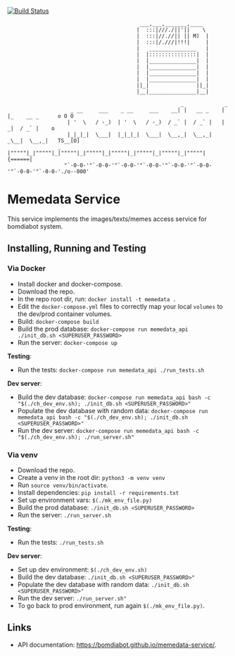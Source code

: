 [![Build Status](https://travis-ci.org/bomdiabot/memedata-service.svg?branch=dev)](https://travis-ci.org/bomdiabot/memedata-service)

                                              ___,___,_______,____
                                             |  :::|///./||'||    \
                                             |  :::|//.//|| || M)  |
                                             |  :::|/.///|!!!|     |
                                             |   _______________   |
                                             |  |:::::::::::::::|  |
                                             |  |_______________|  |
                                             |  |_______________|  |
                                             |  |_______________|  |
                                             |  |_______________|  |
                                             ||_|               ||_|
                                             |__|_______________|__|

                                                           _             _                      
                        _ __     ___    _ __     ___    __| |   __ _    | |_    __ _      o O O 
                       | '  \   / -_)  | '  \   / -_)  / _` |  / _` |   |  _|  / _` |    o      
                       |_|_|_|  \___|  |_|_|_|  \___|  \__,_|  \__,_|   _\__|  \__,_|   TS__[O] 
                    _  |"""""|_|"""""|_|"""""|_|"""""|_|"""""|_|"""""|_|"""""|_|"""""| {======| 
                      "`-0-0-'"`-0-0-'"`-0-0-'"`-0-0-'"`-0-0-'"`-0-0-'"`-0-0-'"`-0-0-'./o--000' 


# Memedata Service
This service implements the images/texts/memes access service for bomdiabot system.

## Installing, Running and Testing
### Via Docker
- Install docker and docker-compose.
- Download the repo.
- In the repo root dir, run:
`docker install -t memedata .`
- Edit the `docker-compose.yml` files to correctly map your local `volumes` to the dev/prod container volumes.
- Build: `docker-compose build`
- Build the prod database: `docker-compose run memedata_api ./init_db.sh <SUPERUSER_PASSWORD>`
- Run the server: `docker-compose up`

**Testing**:

- Run the tests: `docker-compose run memedata_api ./run_tests.sh`

**Dev server**:

- Build the dev database: `docker-compose run memedata_api bash -c "$(./ch_dev_env.sh); ./init_db.sh <SUPERUSER_PASSWORD>"`
- Populate the dev database with random data: `docker-compose run memedata_api bash -c "$(./ch_dev_env.sh); ./init_db.sh <SUPERUSER_PASSWORD>"`
- Run the dev server: `docker-compose run memedata_api bash -c "$(./ch_dev_env.sh); ./run_server.sh"`

### Via venv
- Download the repo.
- Create a venv in the root dir: `python3 -m venv venv`
- Run `source venv/bin/activate`.
- Install dependencies: `pip install -r requirements.txt`
- Set up environment vars: `$(./mk_env_file.py)`
- Build the prod database: `./init_db.sh <SUPERUSER_PASSWORD>`
- Run the server: `./run_server.sh`

**Testing**:

- Run the tests: `./run_tests.sh`

**Dev server**:

- Set up dev environment: `$(./ch_dev_env.sh)`
- Build the dev database: `./init_db.sh <SUPERUSER_PASSWORD>"`
- Populate the dev database with random data: `./init_db.sh <SUPERUSER_PASSWORD>"`
- Run the dev server: `./run_server.sh"`
- To go back to prod environment, run again `$(./mk_env_file.py)`.

## Links
- API documentation: <https://bomdiabot.github.io/memedata-service/>.
